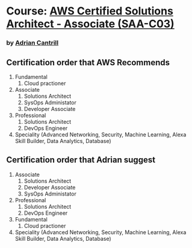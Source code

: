 
# Course: [AWS Certified Solutions Architect - Associate (SAA-C03)](https://learn.cantrill.io/p/aws-certified-solutions-architect-associate-saa-c03)
### by [Adrian Cantrill](https://twitter.com/adriancantrill)

## Certification order that AWS Recommends
 1. Fundamental
	 1. Cloud practioner
 2.  Associate
	 1. Solutions Architect
	 2. SysOps Administator
	 3. Developer Associate
 3. Professional
	 1. Solutions Architect 
	 2. DevOps Engineer 
 4. Speciality (Advanced Networking, Security, Machine Learning, Alexa Skill Builder, Data Analytics, Database)

## Certification order that Adrian suggest
 1.  Associate
	 1. Solutions Architect
	 2. Developer Associate
	 3. SysOps Administator
 2. Professional
	 1. Solutions Architect 
	 2. DevOps Engineer 
 3. Fundamental
	 1. Cloud practioner
 4. Speciality (Advanced Networking, Security, Machine Learning, Alexa Skill Builder, Data Analytics, Database)

